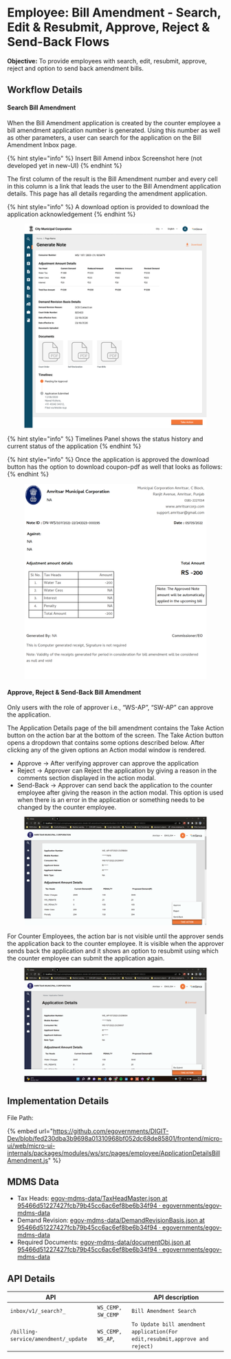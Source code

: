 # Employee: Bill Amendment - Search, Edit & Resubmit, Approve, Reject & Send-Back Flows

**Objective:** To provide employees with search, edit, resubmit, approve, reject and option to send back amendment bills.

## Workflow Details <a href="#search-bill-amendment" id="search-bill-amendment"></a>

#### **Search Bill Amendment** <a href="#search-bill-amendment" id="search-bill-amendment"></a>

When the Bill Amendment application is created by the counter employee a bill amendment application number is generated. Using this number as well as other parameters, a user can search for the application on the Bill Amendment Inbox page.

{% hint style="info" %}
Insert Bill Amend inbox Screenshot here (not developed yet in new-UI)
{% endhint %}

The first column of the result is the Bill Amendment number and every cell in this column is a link that leads the user to the Bill Amendment application details. This page has all details regarding the amendment application.

{% hint style="info" %}
A download option is provided to download the application acknowledgement
{% endhint %}

<figure><img src="../../../../../.gitbook/assets/image (494).png" alt=""><figcaption></figcaption></figure>

{% hint style="info" %}
Timelines Panel shows the status history and current status of the application
{% endhint %}

{% hint style="info" %}
Once the application is approved the download button has the option to download coupon-pdf as well that looks as follows:
{% endhint %}

<figure><img src="../../../../../.gitbook/assets/image (561).png" alt=""><figcaption></figcaption></figure>

#### **Approve, Reject & Send-Back Bill Amendment** <a href="#approve-reject-and-send-back-bill-amendment" id="approve-reject-and-send-back-bill-amendment"></a>

Only users with the role of approver i.e., “WS-AP”, “SW-AP” can approve the application.

The Application Details page of the bill amendment contains the Take Action button on the action bar at the bottom of the screen. The Take Action button opens a dropdown that contains some options described below. After clicking any of the given options an Action modal window is rendered.

* Approve → After verifying approver can approve the application
* Reject → Approver can Reject the application by giving a reason in the comments section displayed in the action modal.
* Send-Back → Approver can send back the application to the counter employee after giving the reason in the action modal. This option is used when there is an error in the application or something needs to be changed by the counter employee.

<figure><img src="../../../../../.gitbook/assets/image (549).png" alt=""><figcaption></figcaption></figure>

For Counter Employees, the action bar is not visible until the approver sends the application back to the counter employee. It is visible when the approver sends back the application and it shows an option to resubmit using which the counter employee can submit the application again.

<figure><img src="../../../../../.gitbook/assets/image (531).png" alt=""><figcaption></figcaption></figure>

## Implementation Details

File Path:&#x20;

{% embed url="https://github.com/egovernments/DIGIT-Dev/blob/fed230dba3b9698a01310968bf052dc68de85801/frontend/micro-ui/web/micro-ui-internals/packages/modules/ws/src/pages/employee/ApplicationDetailsBillAmendment.js" %}

## **MDMS Data**

* Tax Heads: [<img src="https://github.com/fluidicon.png" alt="" data-size="line">egov-mdms-data/TaxHeadMaster.json at 95466d51227427fcb79b45cc6ac6ef8be6b34f94 · egovernments/egov-mdms-data](https://github.com/egovernments/egov-mdms-data/blob/95466d51227427fcb79b45cc6ac6ef8be6b34f94/data/pb/BillingService/TaxHeadMaster.json)
* Demand Revision: [<img src="https://github.com/fluidicon.png" alt="" data-size="line">egov-mdms-data/DemandRevisionBasis.json at 95466d51227427fcb79b45cc6ac6ef8be6b34f94 · egovernments/egov-mdms-data](https://github.com/egovernments/egov-mdms-data/blob/95466d51227427fcb79b45cc6ac6ef8be6b34f94/data/pb/BillAmendment/DemandRevisionBasis.json)
* Required Documents: [<img src="https://github.com/fluidicon.png" alt="" data-size="line">egov-mdms-data/documentObj.json at 95466d51227427fcb79b45cc6ac6ef8be6b34f94 · egovernments/egov-mdms-data](https://github.com/egovernments/egov-mdms-data/blob/95466d51227427fcb79b45cc6ac6ef8be6b34f94/data/pb/BillAmendment/documentObj.json)

## API Details

| **API**                              |                    | **API description**                                                          |
| ------------------------------------ | ------------------ | ---------------------------------------------------------------------------- |
| `inbox/v1/_search?_`                 | `WS_CEMP, SW_CEMP` | `Bill Amendment Search`                                                      |
| `/billing-service/amendment/_update` | `WS_CEMP, WS_AP`,  | `To Update bill amendment application(For edit,resubmit,approve and reject)` |

&#x20;
